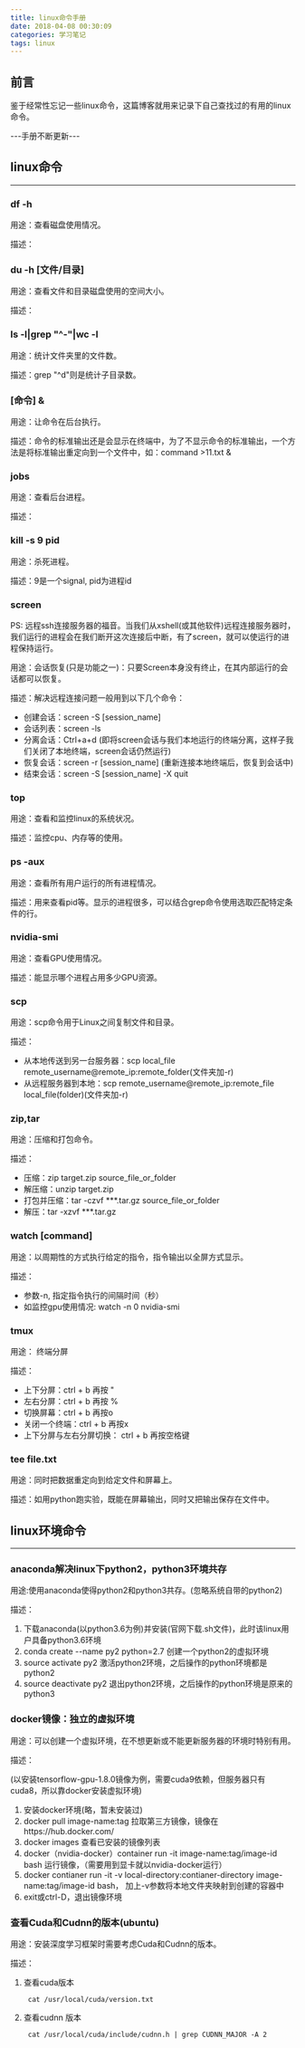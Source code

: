 ```yaml
---
title: linux命令手册
date: 2018-04-08 00:30:09
categories: 学习笔记
tags: linux
---
```


## 前言
鉴于经常性忘记一些linux命令，这篇博客就用来记录下自己查找过的有用的linux命令。

---手册不断更新---

## linux命令
--------------------------------------------------------------------------------------------------------------------
### df -h
用途：查看磁盘使用情况。

描述：
<!-- more -->
### du -h [文件/目录]
用途：查看文件和目录磁盘使用的空间大小。

描述：

### ls -l|grep "^-"|wc -l
用途：统计文件夹里的文件数。

描述：grep "^d"则是统计子目录数。

### [命令] &
用途：让命令在后台执行。

描述：命令的标准输出还是会显示在终端中，为了不显示命令的标准输出，一个方法是将标准输出重定向到一个文件中，如：command >11.txt &

### jobs
用途：查看后台进程。

描述：

### kill -s 9 pid
用途：杀死进程。

描述：9是一个signal, pid为进程id


### screen
PS: 远程ssh连接服务器的福音。当我们从xshell(或其他软件)远程连接服务器时，我们运行的进程会在我们断开这次连接后中断，有了screen，就可以使运行的进程保持运行。

用途：会话恢复(只是功能之一)：只要Screen本身没有终止，在其内部运行的会话都可以恢复。

描述：解决远程连接问题一般用到以下几个命令：
* 创建会话：screen -S [session_name]
* 会话列表：screen -ls
* 分离会话：Ctrl+a+d (即将screen会话与我们本地运行的终端分离，这样子我们关闭了本地终端，screen会话仍然运行)
* 恢复会话：screen -r [session_name] (重新连接本地终端后，恢复到会话中)
* 结束会话：screen -S [session_name] -X quit


### top
用途：查看和监控linux的系统状况。

描述：监控cpu、内存等的使用。

### ps -aux
用途：查看所有用户运行的所有进程情况。

描述：用来查看pid等。显示的进程很多，可以结合grep命令使用选取匹配特定条件的行。

### nvidia-smi
用途：查看GPU使用情况。

描述：能显示哪个进程占用多少GPU资源。

### scp
用途：scp命令用于Linux之间复制文件和目录。

描述：
* 从本地传送到另一台服务器：scp local_file remote_username@remote_ip:remote_folder(文件夹加-r)
* 从远程服务器到本地：scp remote_username@remote_ip:remote_file local_file(folder)(文件夹加-r)

### zip,tar
用途：压缩和打包命令。

描述：
* 压缩：zip target.zip source_file_or_folder
* 解压缩：unzip target.zip
* 打包并压缩：tar -czvf ***.tar.gz source_file_or_folder
* 解压：tar -xzvf ***.tar.gz


### watch [command]
用途：以周期性的方式执行给定的指令，指令输出以全屏方式显示。

描述：
* 参数-n, 指定指令执行的间隔时间（秒）
* 如监控gpu使用情况: watch -n 0 nvidia-smi


### tmux
用途： 终端分屏

描述：
* 上下分屏：ctrl + b  再按 "
* 左右分屏：ctrl + b  再按 %
* 切换屏幕：ctrl + b  再按o
* 关闭一个终端：ctrl + b  再按x
* 上下分屏与左右分屏切换： ctrl + b  再按空格键

### tee file.txt
用途：同时把数据重定向到给定文件和屏幕上。

描述：如用python跑实验，既能在屏幕输出，同时又把输出保存在文件中。

## linux环境命令
--------------------------------------------------------------------------------------------------------------------

### anaconda解决linux下python2，python3环境共存
用途:使用anaconda使得python2和python3共存。(忽略系统自带的python2)

描述：
1. 下载anaconda(以python3.6为例)并安装(官网下载.sh文件)，此时该linux用户具备python3.6环境
2. conda create --name py2 python=2.7 创建一个python2的虚拟环境
3. source activate py2 激活python2环境，之后操作的python环境都是python2
4. source deactivate py2 退出python2环境，之后操作的python环境是原来的python3


### docker镜像：独立的虚拟环境
用途：可以创建一个虚拟环境，在不想更新或不能更新服务器的环境时特别有用。

描述：

(以安装tensorflow-gpu-1.8.0镜像为例，需要cuda9依赖，但服务器只有cuda8，所以靠docker安装虚拟环境)

1. 安装docker环境(略，暂未安装过)
2. docker pull image-name:tag 拉取第三方镜像，镜像在https://hub.docker.com/
3. docker images 查看已安装的镜像列表
4. docker（nvidia-docker）container run -it image-name:tag/image-id bash 运行镜像，（需要用到显卡就以nvidia-docker运行）
5. docker contianer run -it -v  local-directory:contianer-directory image-name:tag/image-id bash， 加上-v参数将本地文件夹映射到创建的容器中
6. exit或ctrl-D，退出镜像环境

### 查看Cuda和Cudnn的版本(ubuntu)
用途：安装深度学习框架时需要考虑Cuda和Cudnn的版本。

描述：

1. 查看cuda版本

        cat /usr/local/cuda/version.txt
2. 查看cudnn 版本

        cat /usr/local/cuda/include/cudnn.h | grep CUDNN_MAJOR -A 2